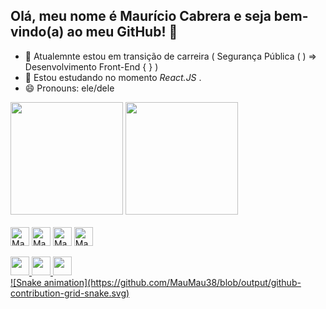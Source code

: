 ## Olá, meu nome é Maurício Cabrera e seja bem-vindo(a) ao meu GitHub! 👋

- 🔭 Atualemnte estou em transição de carreira ( Segurança Pública ( ) => Desenvolvimento Front-End { } )
- 🌱 Estou estudando no momento *React.JS* .
- 😄 Pronouns: ele/dele

<div>
  <a href="https://github.com/MauMau38"></a>
  <img height="180em" src="https://github-readme-stats.vercel.app/api?username=MauMau38&show_icons=true&theme=dark"/>
  <img height="180em" src="https://github-readme-stats.vercel.app/api/top-langs/?username=MauMau38&layout=compact&show_icons=true&theme=dark"/>
</div>
    
<div style="display: inline_block"><br>
  <img align="center" alt="MauMau-HTML5" height="30" weight="40" src="https://cdn.jsdelivr.net/gh/devicons/devicon@latest/icons/html5/html5-original.svg" />         
  <img align="center" alt="MauMau-CSS3" height="30" weight="40" src="https://cdn.jsdelivr.net/gh/devicons/devicon@latest/icons/css3/css3-original.svg" />         
  <img align="center" alt="MauMau-Js" height="30" weight="40" src="https://cdn.jsdelivr.net/gh/devicons/devicon@latest/icons/javascript/javascript-original.svg" />       
  <img align="center" alt="MauMau-React" height="30" weight="40" src="https://cdn.jsdelivr.net/gh/devicons/devicon@latest/icons/react/react-original.svg" />     
</div>
<br>
<div>
  <a href="https://www.linkedin.com/in/mauriciocabrera84/" target=_blank"><img height="30" weight="80"src="https://img.shields.io/badge/LinkedIn-0077B5?style=for-the-      badge&logo=linkedin&logoColor=white" />
  <a href="https://github.com/MauMau38" target=_blank"><img height="30" weight="80"src="https://img.shields.io/badge/GitHub-100000?style=for-the-badge&logo=github&logoColor=white" />
  <a href="mailto:sabio.sabia@gmail.com" target=_blank"><img height="30" weight="80"src="https://img.shields.io/badge/Gmail-D14836?style=for-the-badge&logo=gmail&logoColor=white" />
</div>
![Snake animation](https://github.com/MauMau38/blob/output/github-contribution-grid-snake.svg)
